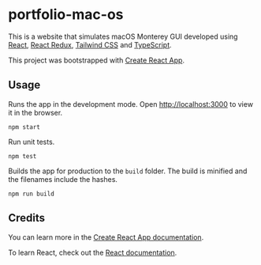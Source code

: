 # portfolio-mac-os

This is a website that simulates macOS Monterey GUI developed using [React](https://reactjs.org/), [React Redux](https://react-redux.js.org/), [Tailwind CSS](https://tailwindcss.com/) and [TypeScript](https://www.typescriptlang.org/).

This project was bootstrapped with [Create React App](https://github.com/facebook/create-react-app).

## Usage

Runs the app in the development mode. Open [http://localhost:3000](http://localhost:3000) to view it in the browser.

```
npm start
```

Run unit tests.

```
npm test
```

Builds the app for production to the `build` folder. The build is minified and the filenames include the hashes.

```
npm run build
```

## Credits

You can learn more in the [Create React App documentation](https://facebook.github.io/create-react-app/docs/getting-started).

To learn React, check out the [React documentation](https://reactjs.org/).
